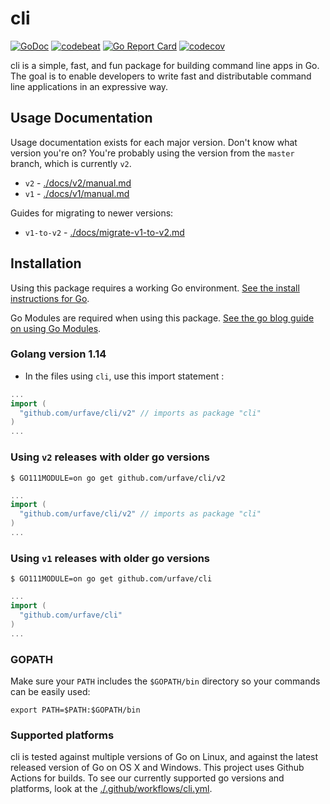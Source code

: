 cli
===

[![GoDoc](https://godoc.org/github.com/urfave/cli?status.svg)](https://godoc.org/github.com/urfave/cli)
[![codebeat](https://codebeat.co/badges/0a8f30aa-f975-404b-b878-5fab3ae1cc5f)](https://codebeat.co/projects/github-com-urfave-cli)
[![Go Report Card](https://goreportcard.com/badge/urfave/cli)](https://goreportcard.com/report/urfave/cli)
[![codecov](https://codecov.io/gh/urfave/cli/branch/master/graph/badge.svg)](https://codecov.io/gh/urfave/cli)

cli is a simple, fast, and fun package for building command line apps in Go. The
goal is to enable developers to write fast and distributable command line
applications in an expressive way.

## Usage Documentation

Usage documentation exists for each major version. Don't know what version you're on? You're probably using the version from the `master` branch, which is currently `v2`.

- `v2` - [./docs/v2/manual.md](./docs/v2/manual.md)
- `v1` - [./docs/v1/manual.md](./docs/v1/manual.md)

Guides for migrating to newer versions:

- `v1-to-v2` - [./docs/migrate-v1-to-v2.md](./docs/migrate-v1-to-v2.md)

## Installation

Using this package requires a working Go environment. [See the install instructions for Go](http://golang.org/doc/install.html).

Go Modules are required when using this package. [See the go blog guide on using Go Modules](https://blog.golang.org/using-go-modules).

### Golang version 1.14 

- In the files using `cli`, use this import statement :
```go
...
import (
  "github.com/urfave/cli/v2" // imports as package "cli"
)
...
```

### Using `v2` releases with older go versions

```
$ GO111MODULE=on go get github.com/urfave/cli/v2
```

```go
...
import (
  "github.com/urfave/cli/v2" // imports as package "cli"
)
...
```

### Using `v1` releases with older go versions

```
$ GO111MODULE=on go get github.com/urfave/cli
```

```go
...
import (
  "github.com/urfave/cli"
)
...
```

### GOPATH

Make sure your `PATH` includes the `$GOPATH/bin` directory so your commands can
be easily used:
```
export PATH=$PATH:$GOPATH/bin
```

### Supported platforms

cli is tested against multiple versions of Go on Linux, and against the latest
released version of Go on OS X and Windows. This project uses Github Actions for
builds. To see our currently supported go versions and platforms, look at the [./.github/workflows/cli.yml](https://github.com/urfave/cli/blob/master/.github/workflows/cli.yml).
